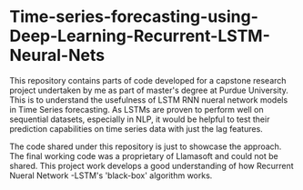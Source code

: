 # Time-series-forecasting-using-Deep-Learning-Recurrent-LSTM-Neural-Nets
This repository contains parts of code developed for a capstone research project undertaken by me as part of master's degree at Purdue University. This is to understand the usefulness of LSTM RNN nueral network models in Time Series forecasting. As LSTMs are proven to perform well on sequential datasets, especially in NLP, it would be helpful to test their prediction capabilities on time series data with just the lag features.

The code shared under this repository is just to showcase the approach. The final working code was a proprietary of Llamasoft and could not be shared. This project work develops a good understanding of how Recurrent Nueral Network -LSTM's 'black-box' algorithm works. 
